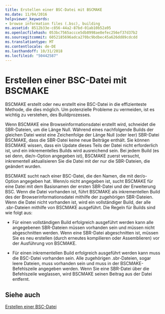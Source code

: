 ```yaml
---
title: Erstellen einer BSC-Datei mit BSCMAKE
ms.date: 11/04/2016
helpviewer_keywords:
- browse information files (.bsc), building
ms.assetid: 8512b33e-c856-44a2-87bd-01ab10b52a95
ms.openlocfilehash: 053bc7565accce5db8998ae8efec256ef37d37b2
ms.sourcegitcommit: 6052185696adca270bc9bdbec45a626dd89cdcdd
ms.translationtype: MT
ms.contentlocale: de-DE
ms.lasthandoff: 10/31/2018
ms.locfileid: "50442587"
---
```

# <a name="how-bscmake-builds-a-bsc-file"></a>Erstellen einer BSC-Datei mit BSCMAKE

BSCMAKE erstellt oder neu erstellt eine BSC-Datei in die effizienteste Methode, die dies möglich. Um potenzielle Probleme zu vermeiden, ist es wichtig zu verstehen, des Buildprozesses.

Wenn BSCMAKE eine Browseinformationsdatei erstellt wird, schneidet die SBR-Dateien, um die Länge Null. Während eines nachfolgende Builds der gleichen Datei weist eine Zeichenfolge der Länge Null (oder leer) SBR-Datei BSCMAKE, dass die SBR-Datei keine neue Beiträge enthält. Sie können BSCMAKE wissen, dass ein Update dieses Teils der Datei nicht erforderlich ist, und ein inkrementelles Builds wird ausreichend sein. Bei jedem Build (es sei denn, die/n-Option angegeben ist), BSCMAKE zuerst versucht, inkrementell aktualisieren Sie die Datei mit der nur die SBR-Dateien, die geändert wurden.

BSCMAKE sucht nach einer BSC-Datei, die den Namen, die mit der/o-Option angegeben hat. Wenn/o nicht angegeben ist, sucht BSCMAKE für eine Datei mit dem Basisnamen der ersten SBR-Datei und der Erweiterung BSC. Wenn die Datei vorhanden ist, führt BSCMAKE als inkrementellen Build des der Browserinformationsdatei mithilfe der zugehörigen SBR-Dateien. Wenn die Datei nicht vorhanden ist, wird ein vollständiger Build, der alle .sbr-Dateien mithilfe von BSCMAKE ausgeführt. Die Regeln für Builds sind wie folgt aus:

- Für einen vollständigen Build erfolgreich ausgeführt werden kann alle angegebenen SBR-Dateien müssen vorhanden sein und müssen nicht abgeschnitten werden. Wenn eine SBR-Datei abgeschnitten ist, müssen Sie es neu erstellen (durch erneutes kompilieren oder Assemblieren) vor der Ausführung von BSCMAKE.

- Für einen inkrementellen Build erfolgreich ausgeführt werden kann muss die BSC-Datei vorhanden sein. Alle zugehörigen .sbr-Dateien, sogar leere Dateien, muss vorhanden sein und muss in der BSCMAKE-Befehlszeile angegeben werden. Wenn Sie eine SBR-Datei über die Befehlszeile weglassen, wird BSCMAKE seinen Beitrag aus der Datei entfernt.

## <a name="see-also"></a>Siehe auch

[Erstellen einer BSC-Datei](../../build/reference/building-a-dot-bsc-file.md)